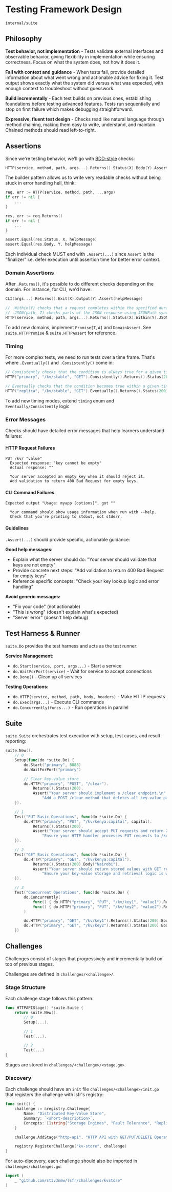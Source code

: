 # Testing Framework Design

`internal/suite`

## Philosophy

**Test behavior, not implementation** - Tests validate external interfaces and observable behavior, giving flexibility in implementation while ensuring correctness. Focus on what the system does, not how it does it.

**Fail with context and guidance** - When tests fail, provide detailed information about what went wrong and actionable advice for fixing it. Test output shows exactly what the system did versus what was expected, with enough context to troubleshoot without guesswork.

**Build incrementally** - Each test builds on previous ones, establishing foundations before testing advanced features. Tests run sequentially and stop on first failure which makes debugging straightforward.

**Expressive, fluent test design** - Checks read like natural language through method chaining, making them easy to write, understand, and maintain. Chained methods should read left-to-right.

## Assertions

Since we're testing behavior, we'll go with [BDD-style](https://en.wikipedia.org/wiki/Behavior-driven_development) checks:

```go
HTTP(service, method, path, args...).Returns().Status(X).Body(Y).Assert(helpMessage)
```

The builder pattern allows us to write very readable checks without being stuck in error handling hell, think:

```go
req, err := HTTP(service, method, path, ...args)
if err != nil {
    ...
}

res, err := req.Returns()
if err != nil {
    ...
}

assert.Equal(res.Status, X, helpMessage)
assert.Equal(res.Body, Y, helpMessage)
```

Each individual check MUST end with `.Assert(...)` since `Assert` is the "finalizer" i.e. defer execution until assertion time for better error context.

### Domain Assertions

After `.Returns()`, it's possible to do different checks depending on the domain. For instance, for CLI, we'd have:

```go
CLI(args...).Returns().Exit(X).Output(Y).Assert(helpMessage)
```

```go
// .Within(Y) checks that a request completes within the specified duration
// .JSON(path, Z) checks parts of the JSON response using JSONPath syntax
HTTP(service, method, path, args...).Returns().Status(X).Within(Y).JSON("$.a[:1].b", Z).Assert(helpMessage)
```

To add new domains, implement `Promise[T,A]` and `DomainAssert`. See `suite.HTTPPromise` & `suite.HTTPAssert` for reference.

### Timing

For more complex tests, we need to run tests over a time frame. That's where `.Eventually()` and `.Consistently()`  come in:

```go
// Consistently checks that the condition is always true for a given time period (e.g. 5s)
HTTP("primary", "/kv/stable", "GET").Consistently().Returns().Status(200).Body("hey")
```

```go
// Eventually checks that the condition becomes true within a given time period (e.g. 5s)
HTTP("replica", "/kv/stable", "GET").Eventually().Returns().Status(200).Body("hey")
```

To add new timing modes, extend `timing` enum and `Eventually/Consistently` logic

### Error Messages

Checks should have detailed error messages that help learners understand failures:

#### HTTP Request Failures

```console
PUT /kv/ "value"
  Expected response: "key cannot be empty"
  Actual response: ""

  Your server accepted an empty key when it should reject it.
  Add validation to return 400 Bad Request for empty keys.
```

#### CLI Command Failures

```console
Expected output "Usage: myapp [options]", got ""

  Your command should show usage information when run with --help.
  Check that you're printing to stdout, not stderr.
```

#### Guidelines

`.Assert(...)` should provide specific, actionable guidance:

**Good help messages:**

- Explain what the server should do: "Your server should validate that keys are not empty"
- Provide concrete next steps: "Add validation to return 400 Bad Request for empty keys"
- Reference specific concepts: "Check your key lookup logic and error handling"

**Avoid generic messages:**

- "Fix your code" (not actionable)
- "This is wrong" (doesn't explain what's expected)
- "Server error" (doesn't help debug)

## Test Harness & Runner

`suite.Do` provides the test harness and acts as the test runner:

**Service Management:**

- `do.Start(service, port, args...)` - Start a service
- `do.WaitForPort(service)` - Wait for service to accept connections
- `do.Done()` - Clean up all services

**Testing Operations:**

- `do.HTTP(service, method, path, body, headers)` - Make HTTP requests
- `do.Exec(args...)` - Execute CLI commands
- `do.Concurrently(funcs...)` - Run operations in parallel

## Suite

`suite.Suite` orchestrates test execution with setup, test cases, and result reporting:

```go
suite.New().
    // 0
    Setup(func(do *suite.Do) {
        do.Start("primary", 8888)
        do.WaitForPort("primary")

        // Clear key-value store
        do.HTTP("primary", "POST", "/clear").
            Returns().Status(200).
            Assert("Your server should implement a /clear endpoint.\n" +
                "Add a POST /clear method that deletes all key-value pairs.")
    }).

    // 1
    Test("PUT Basic Operations", func(do *suite.Do) {
        do.HTTP("primary", "PUT", "/kv/kenya:capital", capital).
            Returns().Status(200).
            Assert("Your server should accept PUT requests and return 200 OK.\n" +
                "Ensure your HTTP handler processes PUT requests to /kv/{key}.")
    }).

    // 2
    Test("GET Basic Operations", func(do *suite.Do) {
        do.HTTP("primary", "GET", "/kv/kenya:capital").
            Returns().Status(200).Body("Nairobi").
            Assert("Your server should return stored values with GET requests.\n" +
                "Ensure your key-value storage and retrieval logic is working correctly.")
    }).

    // 3
    Test("Concurrent Operations", func(do *suite.Do) {
        do.Concurrently(
            func() { do.HTTP("primary", "PUT", "/kv/key1", "value1").Returns().Status(200).Assert(...) },
            func() { do.HTTP("primary", "PUT", "/kv/key2", "value2").Returns().Status(200).Assert(...) },
        )

        do.HTTP("primary", "GET", "/kv/key1").Returns().Status(200).Body("value1").Assert(...)
        do.HTTP("primary", "GET", "/kv/key2").Returns().Status(200).Body("value2").Assert(...)
    })
```

## Challenges

Challenges consist of stages that progressively and incrementally build on top of previous stages.

Challenges are defined in `challenges/<challenge>/`.

### Stage Structure

Each challenge stage follows this pattern:

```go
func HTTPAPIStage() *suite.Suite {
	return suite.New().
		// 0
		Setup(...).

		// 1
		Test(...).

		// 2
		Test(...)
}
```

Stages are stored in `challenges/<challenge>/<stage.go>`.

### Discovery

Each challenge should have an `init` file `challenges/<challenge>/init.go` that registers the challenge with lsfr's registry:

```go
func init() {
	challenge := &registry.Challenge{
		Name: "Distributed Key-Value Store",
		Summary: `<short-description>`,
		Concepts: []string{"Storage Engines", "Fault Tolerance", "Replication", "Consensus"},
	}

	challenge.AddStage("http-api", "HTTP API with GET/PUT/DELETE Operations", HTTPAPIStage)

	registry.RegisterChallenge("kv-store", challenge)
}
```

For auto-discovery, each challenge should also be imported in `challenges/challenges.go`:

```go
import (
	_ "github.com/st3v3nmw/lsfr/challenges/kvstore"
)
```
